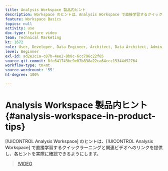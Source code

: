 ```yaml
---
title: Analysis Workspace 製品内ヒント
description: Workspace のヒントは、Analysis Workspace で直接学習するクイックラーニングと関連ビデオへのリンクを提供し、各ヒントを実際に確認できるようにします。
feature: Workspace Basics
topics: null
activity: use
doc-type: feature video
team: Technical Marketing
kt: 1672
role: User, Developer, Data Engineer, Architect, Data Architect, Admin, Leader
level: Beginner
exl-id: ad2e2c1a-c87b-4ee2-8b8c-6cc796c22f85
source-git-commit: 8fc641743bc9e07b838a22ca64ccc15344d52764
workflow-type: tm+mt
source-wordcount: '55'
ht-degree: 100%

---
```


# Analysis Workspace 製品内ヒント {#analysis-workspace-in-product-tips}

[!UICONTROL Analysis Workspace] のヒントは、[!UICONTROL Analysis Workspace] で直接学習するクイックラーニングと関連ビデオへのリンクを提供し、各ヒントを実際に確認できるようにします。

>[!VIDEO](https://video.tv.adobe.com/v/23135/?quality=12&learn=on)
